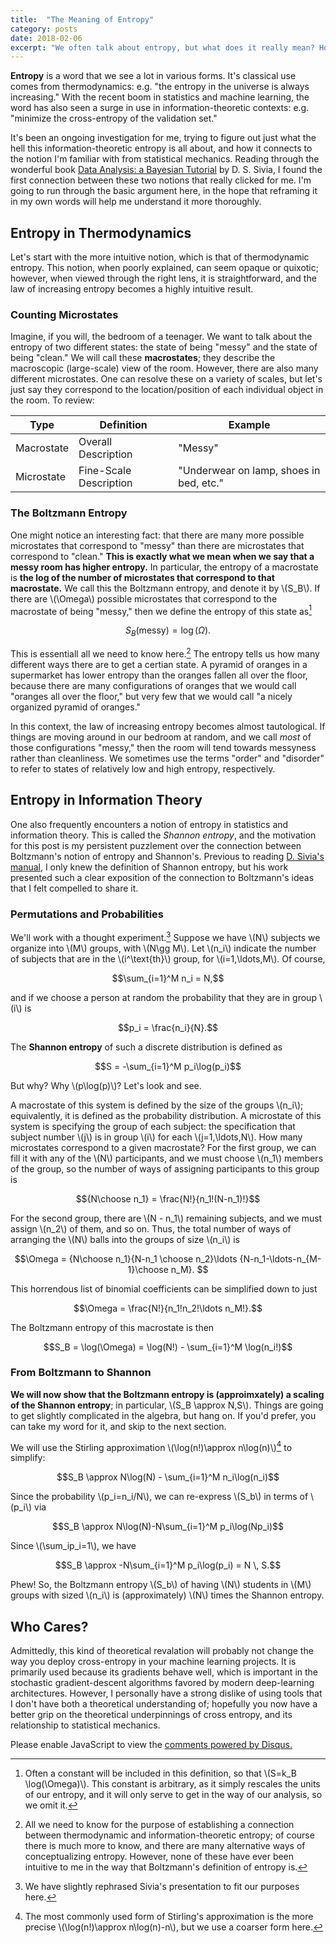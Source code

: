 ```yaml
---
title:  "The Meaning of Entropy"
category: posts
date: 2018-02-06
excerpt: "We often talk about entropy, but what does it really mean? How do its various uses relate to one another? How does the entropy of a sequence relate to the entropy of a physical state of matter?"
---
```


**Entropy** is a word that we see a lot in various forms. It's classical use
  comes from thermodynamics: e.g. "the entropy in the universe is always
  increasing." With the recent boom in statistics and machine learning, the word
  has also seen a surge in use in information-theoretic contexts: e.g. "minimize
  the cross-entropy of the validation set." 
  
  It's been an ongoing investigation for me, trying to figure out just what the
  hell this information-theoretic entropy is all about, and how it connects to
  the notion I'm familiar with from statistical mechanics. Reading through the
  wonderful book [Data Analysis: a Bayesian Tutorial][1] by D. S. Sivia, I
  found the first connection between these two notions that really clicked for
  me. I'm going to run through the basic argument here, in the hope that
  reframing it in my own words will help me understand it more thoroughly.
  
  
## Entropy in Thermodynamics

Let's start with the more intuitive notion, which is that of thermodynamic
entropy. This notion, when poorly explained, can seem opaque or quixotic;
however, when viewed through the right lens, it is straightforward, and the law
of increasing entropy becomes a highly intuitive result.

### Counting Microstates

Imagine, if you will, the bedroom of a teenager. We want to talk about the
entropy of two different states: the state of being "messy" and the state of
being "clean." We will call these **macrostates**; they describe the macroscopic
(large-scale) view of the room. However, there are also many different
microstates. One can resolve these on a variety of scales, but let's just say
they correspond to the location/position of each individual object in the
room. To review: 

Type       | Definition             | Example
-----------|------------------------|------------------
Macrostate | Overall Description    | "Messy"
Microstate | Fine-Scale Description | "Underwear on lamp, shoes in bed, etc."

### The Boltzmann Entropy

One might notice an interesting fact: that there are many more possible
microstates that correspond to "messy" than there are microstates that
correspond to "clean." **This is exactly what we mean when we say that a messy
room has higher entropy.** In particular, the entropy of a macrostate is **the
log of the number of microstates that correspond to that macrostate.** We call
this the Boltzmann entropy, and denote it by \\(S_B\\). If there are
\\(\Omega\\) possible microstates that correspond to the macrostate of being
"messy," then we define the entropy of this state as[^fnote2]

$$S_B(\text{messy}) = \log(\Omega).$$

This is essentiall all we need to know here.[^fnote1] The entropy tells us how many
different ways there are to get a certian state. A pyramid of oranges in a
supermarket has lower entropy than the oranges fallen all over the floor,
because there are many configurations of oranges that we would call "oranges all
over the floor," but very few that we would call "a nicely organized pyramid of
oranges." 

In this context, the law of increasing entropy becomes almost tautological. If
things are moving around in our bedroom at random, and we call *most* of those
configurations "messy," then the room will tend towards messyness rather than
cleanliness. We sometimes use the terms "order" and "disorder" to refer to
states of relatively low and high entropy, respectively.

## Entropy in Information Theory

One also frequently encounters a notion of entropy in statistics and information
theory. This is called the *Shannon entropy*, and the motivation for this post
is my persistent puzzlement over the connection between Boltzmann's notion of
entropy and Shannon's. Previous to reading [D. Sivia's manual][1], I only knew
the definition of Shannon entropy, but his work presented such a clear
exposition of the connection to Boltzmann's ideas that I felt compelled to share it.

### Permutations and Probabilities

We'll work with a thought experiment.[^fnote3] Suppose we have \\(N\\) subjects
we organize into \\(M\\) groups, with \\(N\gg M\\). Let \\(n_i\\) indicate the
number of subjects that are in the \\(i^\text{th}\\) group, for
\\(i=1,\ldots,M\\). Of course,

$$\sum_{i=1}^M n_i = N,$$

and if we choose a person at random the probability that they are in group
\\(i\\) is

$$p_i = \frac{n_i}{N}.$$

The **Shannon entropy** of such a discrete distribution is defined as 

$$S = -\sum_{i=1}^M p_i\log(p_i)$$

But why? Why \\(p\log(p)\\)? Let's look and see.

A macrostate of this system is defined by the size of the groups \\(n_i\\);
equivalently, it is defined as the probability distribution. A microstate of
this system is specifying the group of each subject: the specification that
subject number \\(j\\) is in group \\(i\\) for each \\(j=1,\ldots,N\\). How many
microstates correspond to a given macrostate? For the first group, we can fill
it with any of the \\(N\\) participants, and we must choose \\(n_1\\) members of
the group, so the number of ways of assigning participants to this group is 

$${N\choose n_1} = \frac{N!}{n_1!(N-n_1)!}$$

For the second group, there are \\(N - n_1\\) remaining subjects, and we must assign
\\(n_2\\) of them, and so on. Thus, the total number of ways of arranging the
\\(N\\) balls into the groups of size \\(n_i\\) is

$$\Omega = {N\choose n_1}{N-n_1 \choose n_2}\ldots {N-n_1-\ldots-n_{M-1}\choose n_M}. $$

This horrendous list of binomial coefficients can be simplified down to just

$$\Omega =  \frac{N!}{n_1!n_2!\ldots n_M!}.$$

The Boltzmann entropy of this macrostate is then

$$S_B = \log(\Omega) = \log(N!) - \sum_{i=1}^M \log(n_i!)$$

### From Boltzmann to Shannon

**We will now show that the Boltzmann entropy is (approimxately) a scaling of the
Shannon entropy**; in particular, \\(S_B \approx N\,S\\). Things are going to get
slightly complicated in the algebra, but hang on. If you'd prefer, you can take
my word for it, and skip to the next section.

We will use the Stirling approximation \\(\log(n!)\approx n\log(n)\\)[^fnote4]
to simplify:

$$S_B \approx N\log(N) - \sum_{i=1}^M n_i\log(n_i)$$

Since the probability \\(p_i=n_i/N\\), we can re-express \\(S_b\\) in terms of
\\(p_i\\) via 

$$S_B \approx N\log(N)-N\sum_{i=1}^M p_i\log(Np_i)$$

Since \\(\sum_ip_i=1\\), we have

$$S_B \approx -N\sum_{i=1}^M p_i\log(p_i) = N \, S.$$

Phew! So, the Boltzmann entropy \\(S_b\\) of having \\(N\\) students in \\(M\\)
groups with sized \\(n_i\\) is (approximately) \\(N\\) times the Shannon
entropy.

## Who Cares?

Admittedly, this kind of theoretical revalation will probably not change the way
you deploy cross-entropy in your machine learning projects. It is primarily used
because its gradients behave well, which is important in the stochastic
gradient-descent algorithms favored by modern deep-learning
architectures. However, I personally have a strong dislike of using tools that I
don't have both a theoretical understanding of; hopefully you now have a better
grip on the theoretical underpinnings of cross entropy, and its relationship to
statistical mechanics.


<!-------------------------------- FOOTER ----------------------------> 

[1]: https://www.amazon.com/Data-Analysis-Bayesian-Devinderjit-Sivia/dp/0198568320

[^fnote2]: Often a constant will be included in this definition, so that
    \\(S=k_B \log(\Omega)\\). This constant is arbitrary, as it simply rescales
    the units of our entropy, and it will only serve to get in the way of our
    analysis, so we omit it.
	
[^fnote1]: All we need to know for the purpose of establishing a connection
    between thermodynamic and information-theoretic entropy; of course there is
    much more to know, and there are many alternative ways of conceptualizing
    entropy. However, none of these have ever been intuitive to me in the way
    that Boltzmann's definition of entropy is.

[^fnote3]: We have slightly rephrased Sivia's presentation to fit our purposes here.

[^fnote4]: The most commonly used form of Stirling's approximation is the more
    precise \\(\log(n!)\approx n\log(n)-n\\), but we use a coarser form here.


<!-- Wish we could put this in _includes/scripts.html. But it doesn't run from -->
<!-- there. It needs to be run at the bottom of the file, rather than at the   -->
<!-- top; perhaps that has something to do with it. Anyways, I'll just include -->
<!-- this chunk of HTML at the footer of all my posts, even though its fugly.  -->

<div id="disqus_thread"></div>
<script>

/**
*  RECOMMENDED CONFIGURATION VARIABLES: EDIT AND UNCOMMENT THE SECTION BELOW TO INSERT DYNAMIC VALUES FROM YOUR PLATFORM OR CMS.
*  LEARN WHY DEFINING THESE VARIABLES IS IMPORTANT: https://disqus.com/admin/universalcode/#configuration-variables*/
/*
var disqus_config = function () {
this.page.url = PAGE_URL;  // Replace PAGE_URL with your page's canonical URL variable
this.page.identifier = PAGE_IDENTIFIER; // Replace PAGE_IDENTIFIER with your page's unique identifier variable
};
*/
(function() { // DON'T EDIT BELOW THIS LINE
var d = document, s = d.createElement('script');
s.src = 'https://pwills-com.disqus.com/embed.js';
s.setAttribute('data-timestamp', +new Date());
(d.head || d.body).appendChild(s);
})();
</script>
<noscript>Please enable JavaScript to view the <a href="https://disqus.com/?ref_noscript">comments powered by Disqus.</a></noscript>
